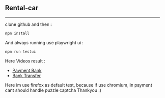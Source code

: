 ## Rental-car 
<hr>
clone github and then :

```javascript
npm install
```

And always running use playwright ui :
```javascript
npm run testui
```

Here Videos result : 
- [Payment Bank](https://1drv.ms/v/s!AqPVUh6ru5Phe8JddQAIMBGhP9g?e=M7c01H)
- [Bank Transfer](https://1drv.ms/v/s!AqPVUh6ru5PhetqgQnAGRs9H8m4?e=OMQ3xr)

Here im use firefox as default test, because if use chromium, in payment cant should handle puzzle captcha
Thankyou :)


